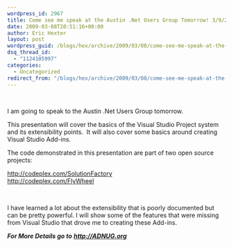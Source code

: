 ```yaml
---
wordpress_id: 2967
title: Come see me speak at the Austin .Net Users Group Tomorrow! 3/9/2009 5pm
date: 2009-03-08T20:51:16+00:00
author: Eric Hexter
layout: post
wordpress_guid: /blogs/hex/archive/2009/03/08/come-see-me-speak-at-the-austin-net-users-group-tomorrow-3-9-2009-5pm.aspx
dsq_thread_id:
  - "1124105997"
categories:
  - Uncategorized
redirect_from: "/blogs/hex/archive/2009/03/08/come-see-me-speak-at-the-austin-net-users-group-tomorrow-3-9-2009-5pm.aspx/"
---
```

&#160;

I am going to speak to the Austin .Net Users Group tomorrow.

This presentation will cover the basics of the Visual Studio Project system and its extensibility points.&#160; It will also cover some basics around creating Visual Studio Add-ins.

The code demonstrated in this presentation are part of two open source projects:

<http://codeplex.com/SolutionFactory>   
<http://codeplex.com/FlyWheel>

&#160;

I have learned a lot about the extensibility that is poorly documented but can be pretty powerful. I will show some of the features that were missing from Visual Studio that drove me to creating these Add-ins.

**_For More Details go to_** [**_http://ADNUG.org_**](http://ADNUG.org)